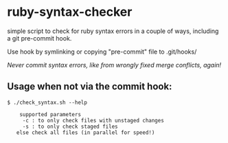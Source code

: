 ruby-syntax-checker
===================

simple script to check for ruby syntax errors in a couple of ways, including a git pre-commit hook.

Use hook by symlinking or copying "pre-commit" file to .git/hooks/

*Never commit syntax errors, like from wrongly fixed merge conflicts, again!*

Usage when not via the commit hook:
-----------------------------------

    $ ./check_syntax.sh --help

	    supported parameters
	     -c : to only check files with unstaged changes
	     -s : to only check staged files
       else check all files (in parallel for speed!)
